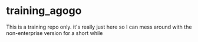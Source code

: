 # training_agogo
This is a training repo only. it's really just here so I can mess around with the non-enterprise version for a short while
